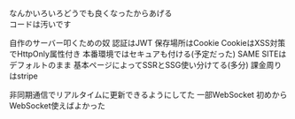 <div>なんかいろいろどうでも良くなったからあげる</div>
<div>コードは汚いです</div>

自作のサーバー叩くための奴
認証はJWT
保存場所はCookie
CookieはXSS対策でHttpOnly属性付き
本番環境ではセキュアも付ける(予定だった)
SAME SITEはデフォルトのまま
基本ページによってSSRとSSG使い分けてる(多分)
課金周りはstripe

非同期通信でリアルタイムに更新できるようにしてた
一部WebSocket
初めからWebSocket使えばよかった